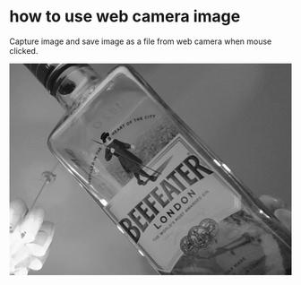 # how to use web camera image

Capture image and save image as a file from web camera when mouse clicked.

![image](sketch_webcamera/images/webcam0.jpg)
